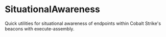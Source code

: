 # SituationalAwareness
Quick utilities for situational awareness of endpoints within Cobalt Strike's beacons with execute-assembly.
